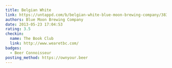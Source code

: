 ```yaml
---
title: Belgian White
link: https://untappd.com/b/belgian-white-blue-moon-brewing-company/3839
authors: Blue Moon Brewing Company
date: 2013-05-23 17:04:53
rating: 3.5
checkin:
  name: The Book Club
  link: http://www.wearetbc.com/
badges:
  - Beer Connoisseur
posting_method: https://ownyour.beer
---
```

